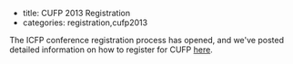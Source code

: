 - title: CUFP 2013 Registration
- categories: registration,cufp2013

The ICFP conference registration process has opened, and we've posted
detailed information on how to register for CUFP
[here](http://cufp.org/cufp-2013-registration.html).
